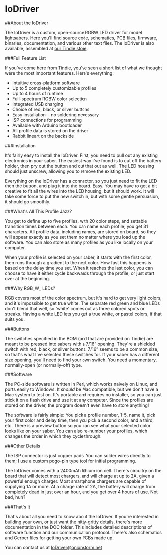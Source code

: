 ﻿IoDriver
========
##About the IoDriver

The IoDriver is a custom, open-source RGBW LED driver for model lightsabers. Here you'll find source code, schematics, PCB files, firmware, binaries, documentation, and various other text files. The IoDriver is also available, assembled at [our Tindie store](https://www.tindie.com/products/rexxar/iodriver/). 

###Full Feature List

If you've come here from Tindie, you've seen a short list of what we thought were the most important features. Here's everything:


- Intuitive cross-platform software
- Up to 5 completely customizable profiles
- Up to 4 hours of runtime
- Full-spectrum RGBW color selection
- Integrated USB charging
- Choice of red, black, or silver buttons
- Easy installation-- no soldering necessary
- ISP connections for programming
- Available with Arduino bootloader
- All profile data is stored on the driver
- Rabbit lineart on the backside

###Installation

It's fairly easy to install the IoDriver. First, you need to pull out any existing electronics in your saber. The easiest way I've found is to cut off the battery holder, then pry out the button and cut that out as well. The LED housing should just unscrew, allowing you to remove the existing LED.

Everything on the IoDriver has a connector, so you just need to fit the LED then the button, and plug it into the board. Easy. You may have to get a bit creative to fit all the wires into the LED housing, but it should work. It will take some force to put the new switch in, but with some gentle persuasion, it should go smoothly.

###What's All This Profile Jazz?

You get to define up to five profiles, with 20 color steps, and settable transition times between each. You can name each profile; you get 31 characters. All profile data, including names, are stored on board, so they will appear exactly as you set them no matter where you load up the software. You can also store as many profiles as you like locally on your computer.

When your profile is selected on your saber, it starts with the first color, then runs through a gradient to the next color. How fast this happens is based on the delay time you set. When it reaches the last color, you can choose to have it either cycle backwards through the profile, or just start over at the beginning.

###Why RGB_W_ LEDs?

RGB covers most of the color spectrum, but it's hard to get very light colors, and it's impossible to get true white. The separate red green and blue LEDs don't blend that well, so 'white' comes out as three colored spots or streaks. Having a white LED lets you get a true white, or pastel colors, if that suits you.

###Buttons

The switches specified in the BOM (and that are provided on Tindie) are meant to be pressed into sabers with a 7/16” opening. They're a shielded switch with red, black, or silver buttons. 7/16” seems to be a common size, so that's what I've selected these switches for. If your saber has a different size opening, you'll need to find your own switch. You need a momentary, normally-open (or normally-off) type.

###Software

The PC-side software is written in Perl, which works naively on Linux, and ports easily to Windows. It *should* be Mac compatible, but we don't have a Mac system to test on. It's portable and requires no installer, so you can just stick it on a flash drive and use it at any computer. Since the profiles are stored on the driver, the program doesn't even have to store anything!

The software is fairly simple: You pick a profile number, 1-5, name it, pick your first color and delay time, then you pick a second color, and a third, etc. There is a preview button so you can see what your selected color looks like on your saber. You can also re-number your profiles, which changes the order in which they cycle through.

###Other Details

The ISP connector is just copper pads. You can solder wires directly to them; I use a custom pogo-pin type tool for initial programming.

The IoDriver comes with a 2400mAh lithium ion cell. There's circuitry on the board that will detect most chargers, and will charge at up to 2A, given a powerful enough charger. Most smartphone chargers are capable of supplying 1A or more. At a charge rate of 2A, the battery will charge from completely dead in just over an hour, and you get over 4 hours of use. Not bad, huh?

###That's It

That's about all you need to know about the IoDriver. If you're interested in building your own, or just want the nitty-gritty details, there's more documentation in the DOC folder. This includes detailed descriptions of software function and our communication protocol. There's also schematics and Gerber files for getting your own PCBs made up.

You can contact us at [IoDriver@onionstorm.net](mailto:IoDriver@onionstorm.net)
